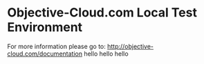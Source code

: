 # Objective-Cloud.com Local Test Environment

For more information please go to: http://objective-cloud.com/documentation
hello
hello
hello
